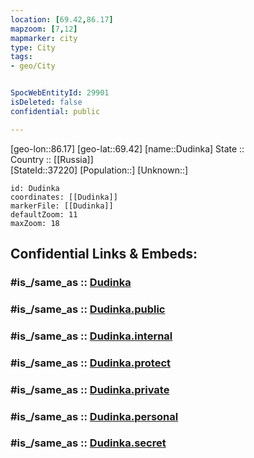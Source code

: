 ```yaml
---
location: [69.42,86.17] 
mapzoom: [7,12] 
mapmarker: city 
type: City
tags:
- geo/City


SpocWebEntityId: 29901
isDeleted: false
confidential: public

---
```

[geo-lon::86.17] 
[geo-lat::69.42] 
[name::Dudinka] 
State ::  
Country :: [[Russia]]  
[StateId::37220] 
[Population::] 
[Unknown::] 


```leaflet
id: Dudinka
coordinates: [[Dudinka]] 
markerFile: [[Dudinka]] 
defaultZoom: 11 
maxZoom: 18
```


## Confidential Links & Embeds: 

### #is_/same_as :: [Dudinka](/_Standards/Earth/Continent/Asia/Asia~North/Asia~Siberia/Krasnoyarsk_Krai/City/Dudinka.md) 

### #is_/same_as :: [Dudinka.public](/_public/Earth/Continent/Asia/Asia~North/Asia~Siberia/Krasnoyarsk_Krai/City/Dudinka.public.md) 

### #is_/same_as :: [Dudinka.internal](/_internal/Earth/Continent/Asia/Asia~North/Asia~Siberia/Krasnoyarsk_Krai/City/Dudinka.internal.md) 

### #is_/same_as :: [Dudinka.protect](/_protect/Earth/Continent/Asia/Asia~North/Asia~Siberia/Krasnoyarsk_Krai/City/Dudinka.protect.md) 

### #is_/same_as :: [Dudinka.private](/_private/Earth/Continent/Asia/Asia~North/Asia~Siberia/Krasnoyarsk_Krai/City/Dudinka.private.md) 

### #is_/same_as :: [Dudinka.personal](/_personal/Earth/Continent/Asia/Asia~North/Asia~Siberia/Krasnoyarsk_Krai/City/Dudinka.personal.md) 

### #is_/same_as :: [Dudinka.secret](/_secret/Earth/Continent/Asia/Asia~North/Asia~Siberia/Krasnoyarsk_Krai/City/Dudinka.secret.md)

